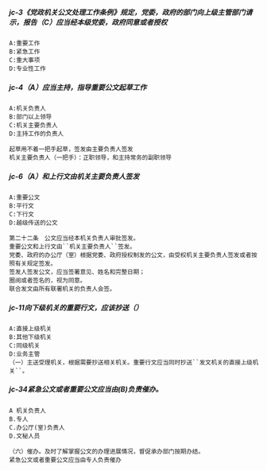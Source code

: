 ##### jc-3《党政机关公文处理工作条例》规定，党委，政府的部门向上级主管部门请示，报告（C）应当经本级党委，政府同意或者授权
    A:重要工作
    B:紧急工作
    C:重大事项
    D:专业性工作

##### jc-4（A）应当主持，指导重要公文起草工作
    A:机关负责人
    B:部门以上领导
    C:机关主要负责人
    D:主持工作的负责人
    
    起草用不着一把手起草，签发由主要负责人签发
    机关主要负责人（一把手）：正职领导，和主持常务的副职领导

##### jc-6（A）和上行文由机关主要负责人签发
    A:重要公文
    B:平行文
    C:下行文
    D:越级传送的公文
    
    第二十二条　公文应当经本机关负责人审批签发。
    重要公文和上行文由``机关主要负责人``签发。
    党委、政府的办公厅（室）根据党委、政府授权制发的公文，由受权机关主要负责人签发或者按照有关规定签发。
    签发人签发公文，应当签署意见、姓名和完整日期；
    圈阅或者签名的，视为同意。
    联合发文由所有联署机关的负责人会签。

##### jc-11向下级机关的重要行文，应该抄送（）
    A:直接上级机关
    B:其他下级机关
    C:同级机关
    D:业务主管
    （一）主送受理机关，根据需要抄送相关机关。重要行文应当同时抄送``发文机关的直接上级机关``。 

##### jc-34紧急公文或者重要公文应当由(B)负责催办。
    A 机关负责人
    B.专人
    C.办公厅(室)负责人
    D.文秘人员       
    
    （六）催办。及时了解掌握公文的办理进展情况，督促承办部门按期办结。
    紧急公文或者重要公文应当由专人负责催办




    
